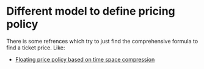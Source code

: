 # Different model to define pricing policy 

There is some refrences which try to just find the comprehensive formula to find a  ticket price. Like:
* [Floating price policy based on time space compression](https://github.com/hamidehhhs/Pricing-/blob/master/paper/Floating%20price%20policy%20based%20on%20time%20space%20compression.pdf)
